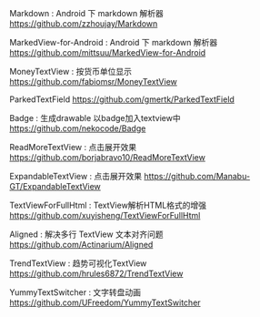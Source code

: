 Markdown : Android 下 markdown 解析器
https://github.com/zzhoujay/Markdown

MarkedView-for-Android : Android 下 markdown 解析器
https://github.com/mittsuu/MarkedView-for-Android

MoneyTextView : 按货币单位显示
https://github.com/fabiomsr/MoneyTextView

ParkedTextField
https://github.com/gmertk/ParkedTextField

Badge : 生成drawable 以badge加入textview中
https://github.com/nekocode/Badge

ReadMoreTextView : 点击展开效果
https://github.com/borjabravo10/ReadMoreTextView

ExpandableTextView : 点击展开效果
https://github.com/Manabu-GT/ExpandableTextView

TextViewForFullHtml : TextView解析HTML格式的增强
https://github.com/xuyisheng/TextViewForFullHtml

Aligned : 解决多行 TextView 文本对齐问题
https://github.com/Actinarium/Aligned

TrendTextView : 趋势可视化TextView
https://github.com/hrules6872/TrendTextView

YummyTextSwitcher : 文字转盘动画
https://github.com/UFreedom/YummyTextSwitcher
